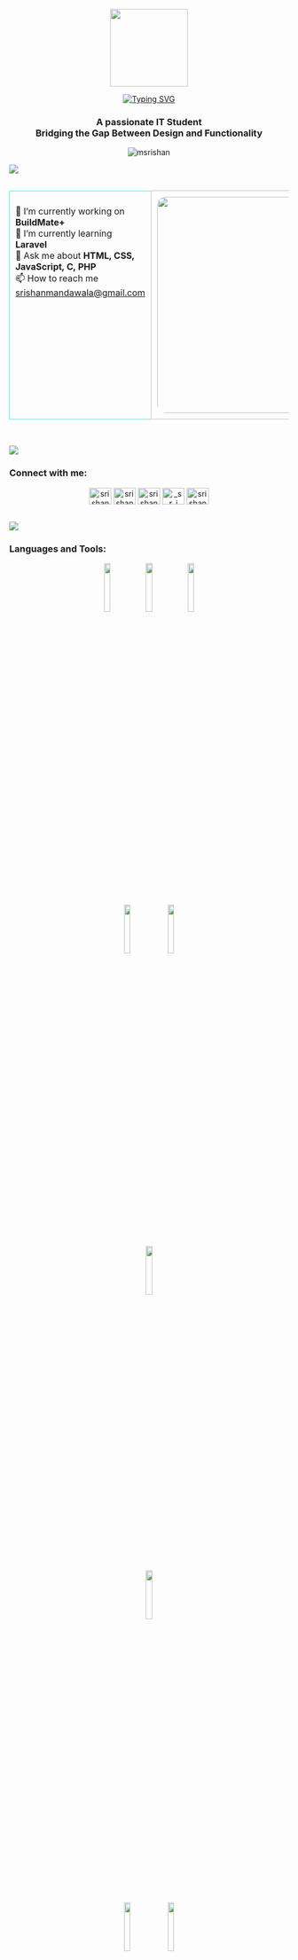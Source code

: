 
<p align="center" ><img  src = "https://github.com/7oSkaaa/7oSkaaa/blob/main/Images/about_me.gif?raw=true" width = 140px></p>

<div align="center">
  <a href="https://git.io/typing-svg">
    <img src="https://readme-typing-svg.herokuapp.com?font=Orbitron&weight=600&size=45&duration=4000&pause=1000&center=true&vCenter=true&random=false&width=720&height=100&lines=%F0%9F%91%8BHello+World+!%2C+I'm+Srishan" alt="Typing SVG" />
  </a>
</div>

<h3 align="center">A passionate IT Student <div>Bridging the Gap Between Design and Functionality</div>
</h3>

<p align="center"> <img src="https://komarev.com/ghpvc/?username=msrishan&label=Profile%20views&color=0e75b6&style=flat" alt="msrishan"  /> </p>

<a href="https://www.youtube.com/watch?v=dQw4w9WgXcQ"><img src="https://user-images.githubusercontent.com/73097560/115834477-dbab4500-a447-11eb-908a-139a6edaec5c.gif"></a>
<br>


  <table style="width: 100%; border-collapse: collapse; margin: 30px auto; ">
    <tr>
      <td style="border: 1px solid #5DE2E7; padding: 10px; vertical-align: top;">
        <ul style="list-style-type: none; padding: 0;">
          <li>🔭 I’m currently working on <strong>BuildMate+</strong></li>
          <li>🌱 I’m currently learning <strong>Laravel</strong></li>
          <li>💬 Ask me about <strong>HTML, CSS, JavaScript, C, PHP</strong></li>
          <li>📫 How to reach me <a href ="srishanmandawala@gmail.com">srishanmandawala@gmail.com</a></li>
        </ul>
      </td>
      <td style="border: 2px solid #ddd; padding: 10px; text-align: center;">
        <img src="https://cdn.dribbble.com/users/1292677/screenshots/6139167/avento.gif" height="390px" width="520px" style="border-radius: 15px;">
      </td>
    </tr>
  </table>


 <br>
<a href="https://www.youtube.com/watch?v=dQw4w9WgXcQ"><img src="https://user-images.githubusercontent.com/73097560/115834477-dbab4500-a447-11eb-908a-139a6edaec5c.gif"></a>
<br>
<h3 align="left">Connect with me:</h3>
<p align="center">
<a href="https://twitter.com/srishan mandawala" target="blank"><img align="center" src="https://raw.githubusercontent.com/rahuldkjain/github-profile-readme-generator/master/src/images/icons/Social/twitter.svg" alt="srishan mandawala" height="30" width="40" /></a>
<a href="https://linkedin.com/in/srishan mandawala" target="blank"><img align="center" src="https://raw.githubusercontent.com/rahuldkjain/github-profile-readme-generator/master/src/images/icons/Social/linked-in-alt.svg" alt="srishan mandawala" height="30" width="40" /></a>
<a href="https://fb.com/srishan mandawala" target="blank"><img align="center" src="https://raw.githubusercontent.com/rahuldkjain/github-profile-readme-generator/master/src/images/icons/Social/facebook.svg" alt="srishan mandawala" height="30" width="40" /></a>
<a href="https://instagram.com/_s_r_i_s_h_a_n" target="blank"><img align="center" src="https://raw.githubusercontent.com/rahuldkjain/github-profile-readme-generator/master/src/images/icons/Social/instagram.svg" alt="_s_r_i_s_h_a_n" height="30" width="40" /></a>
<a href="https://www.hackerrank.com/srishanmk3" target="blank"><img align="center" src="https://raw.githubusercontent.com/rahuldkjain/github-profile-readme-generator/master/src/images/icons/Social/hackerrank.svg" alt="srishanmk3" height="30" width="40" /></a>
</p>
<br>
<a href="https://www.youtube.com/watch?v=dQw4w9WgXcQ"><img src="https://user-images.githubusercontent.com/73097560/115834477-dbab4500-a447-11eb-908a-139a6edaec5c.gif"></a>
<br>
<h3 align="left">Languages and Tools:</h3>
 <div align="center">

 <code><img width="15%" src="https://www.vectorlogo.zone/logos/javascript/javascript-ar21.svg"></code><code><img width="15%" src="https://www.vectorlogo.zone/logos/typescriptlang/typescriptlang-ar21.svg"></code><code><img width="15%" src="https://www.vectorlogo.zone/logos/python/python-ar21.svg"></code>
 
<br /><code><img width="15%" src="https://www.vectorlogo.zone/logos/reactjs/reactjs-ar21.svg"></code>
<code><img width="15%" src="https://www.vectorlogo.zone/logos/getbootstrap/getbootstrap-ar21.svg"></code>

<br />
<code><img width="15%" src="https://www.vectorlogo.zone/logos/npmjs/npmjs-ar21.svg"></code>

<br />
<code><img width="15%" src="https://www.vectorlogo.zone/logos/nodejs/nodejs-ar21.svg"></code>
<br />

<code><img width="15%" src="https://www.vectorlogo.zone/logos/mysql/mysql-ar21.svg"></code>
<code><img width="15%" src="https://www.vectorlogo.zone/logos/mongodb/mongodb-ar21.svg"></code>
<br />

<code><img width="15%" src="https://www.vectorlogo.zone/logos/expressjs/expressjs-ar21.svg"></code>
<code><img width="15%" src="https://www.vectorlogo.zone/logos/docker/docker-ar21.svg"></code>
<code><img width="15%" src="https://www.vectorlogo.zone/logos/amazon_aws/amazon_aws-ar21.svg"></code><br />

<br />


</div>
<br>
<a href="https://www.youtube.com/watch?v=dQw4w9WgXcQ"><img src="https://user-images.githubusercontent.com/73097560/115834477-dbab4500-a447-11eb-908a-139a6edaec5c.gif"></a>
<br>
<h3>Statistical Data :-</h3>
<p><img align="center"
    src="https://github-readme-stats.vercel.app/api/top-langs?username=adam-pw&show_icons=true&locale=en&bg_color=0d1117&text_color=ffffff&layout=compact"
    alt="adam-pw" 
    bg_color=#808080/></p>

<br>

<p>&nbsp;<img align="center" src="https://github-readme-stats.vercel.app/api?username=mSrishan&show_icons=true&locale=en&bg_color=0d1117&text_color=ffffff&repo=convoychat"
    alt="mSrishan" /></p>

<br>

<p><img align="center" src="https://github-readme-streak-stats.herokuapp.com/?user=mSrishan&theme=dark&background=0d1117&date_format=M%20j%5B%2C%20Y%5D" alt="mSrishan" /></p>
      
<p align="left"> <a href="https://twitter.com/" target="blank"><img
      src="https://img.shields.io/twitter/follow/?logo=twitter&style=for-the-badge" alt="" /></a> </p>
